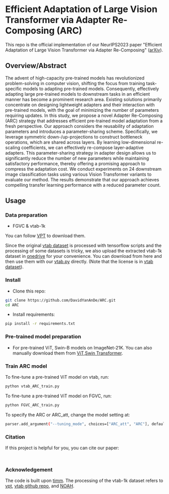 # Efficient Adaptation of Large Vision Transformer via Adapter Re-Composing (ARC)

This repo is the official implementation of our NeurIPS2023 paper "Efficient Adaptation of Large Vision Transformer via Adapter Re-Composing" ([arXiv](https://arxiv.org/abs/)). 

## Overview/Abstract

The advent of high-capacity pre-trained models has revolutionized problem-solving in computer vision, shifting the focus from training task-specific models to adapting pre-trained models. Consequently, effectively adapting large pre-trained models to downstream tasks in an efficient manner has become a prominent research area. Existing solutions primarily concentrate on designing lightweight adapters and their interaction with pre-trained models, with the goal of minimizing the number of parameters requiring updates. In this study, we propose a novel Adapter Re-Composing (ARC) strategy that addresses efficient pre-trained model adaptation from a fresh perspective. Our approach considers the reusability of adaptation parameters and introduces a parameter-sharing scheme. Specifically, we leverage symmetric down-/up-projections to construct bottleneck operations, which are shared across layers. By learning low-dimensional re-scaling coefficients, we can effectively re-compose layer-adaptive adapters. This parameter-sharing strategy in adapter design allows us to significantly reduce the number of new parameters while maintaining satisfactory performance, thereby offering a promising approach to compress the adaptation cost. We conduct experiments on 24 downstream image classification tasks using various Vision Transformer variants to evaluate our method. The results demonstrate that our approach achieves compelling transfer learning performance with a reduced parameter count.


## Usage

### Data preparation

- FGVC & vtab-1k

You can follow [VPT](https://github.com/KMnP/vpt) to download them. 

Since the original [vtab dataset](https://github.com/google-research/task_adaptation/tree/master/task_adaptation/data) is processed with tensorflow scripts and the processing of some datasets is tricky, we also upload the extracted vtab-1k dataset in [onedrive](https://shanghaitecheducn-my.sharepoint.com/:f:/g/personal/liandz_shanghaitech_edu_cn/EnV6eYPVCPZKhbqi-WSJIO8BOcyQwDwRk6dAThqonQ1Ycw?e=J884Fp) for your convenience. You can download from here and then use them with our [vtab.py](https://github.com/dongzelian/SSF/blob/main/data/vtab.py) directly. (Note that the license is in [vtab dataset](https://github.com/google-research/task_adaptation/tree/master/task_adaptation/data)).

### Install

- Clone this repo:

```bash
git clone https://github.com/DavidYanAnDe/ARC.git
cd ARC
```

- Install requirements:

```bash
pip install -r requirements.txt
```



### Pre-trained model preparation

- For pre-trained ViT, Swin-B models on ImageNet-21K. You can also manually download them from [ViT](https://github.com/google-research/vision_transformer),[Swin Transformer](https://github.com/microsoft/Swin-Transformer).



### Train ARC model

To fine-tune a pre-trained ViT model on vtab, run:

```bash
python vtab_ARC_train.py
```

To fine-tune a pre-trained ViT model on FGVC, run:

```bash
python FGVC_ARC_train.py
```

To specify the ARC or ARC_att, change the model setting at:

```bash
parser.add_argument("--tuning_mode", choices=["ARC_att", "ARC"], default= "ARC",  help="tuning mode,can be ARC_att or ARC")
```



### Citation
If this project is helpful for you, you can cite our paper:
```


```


### Acknowledgement
The code is built upon [timm](https://github.com/jeonsworld/ViT-pytorch). The processing of the vtab-1k dataset refers to [vpt](https://github.com/KMnP/vpt), [vtab github repo](https://github.com/google-research/task_adaptation/tree/master/task_adaptation/data), and [NOAH](https://github.com/ZhangYuanhan-AI/NOAH).
